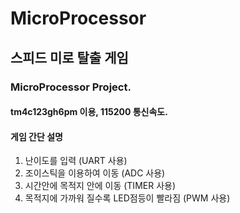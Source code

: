 # MicroProcessor
<h2>스피드 미로 탈출 게임</h2>
<h3>MicroProcessor Project.</h3>
<h4><b>tm4c123gh6pm</b> 이용, 115200 통신속도.</h4>
<h4>게임 간단 설명 </h4>
<ol>
    <li>난이도를 입력 (UART 사용)</li>
    <li>조이스틱을 이용하여 이동 (ADC 사용)</li>
    <li>시간안에 목적지 안에 이동 (TIMER 사용)</li>
    <li>목적지에 가까워 질수록 LED점등이 빨라짐 (PWM 사용)</li>
</ol>





